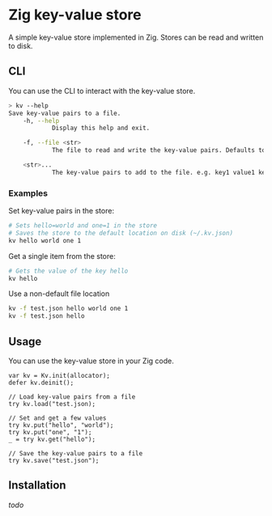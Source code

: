 # Zig key-value store

A simple key-value store implemented in Zig. Stores can be read and written to disk.

## CLI

You can use the CLI to interact with the key-value store.

```bash
> kv --help
Save key-value pairs to a file.
    -h, --help
            Display this help and exit.

    -f, --file <str>
            The file to read and write the key-value pairs. Defaults to ~/.kv.json.

    <str>...
            The key-value pairs to add to the file. e.g. key1 value1 key2 value2.
```

### Examples

Set key-value pairs in the store:

```bash
# Sets hello=world and one=1 in the store
# Saves the store to the default location on disk (~/.kv.json)
kv hello world one 1
```

Get a single item from the store:

```bash
# Gets the value of the key hello
kv hello
```

Use a non-default file location

```bash
kv -f test.json hello world one 1
kv -f test.json hello
```

## Usage

You can use the key-value store in your Zig code.

```zig
var kv = Kv.init(allocator);
defer kv.deinit();

// Load key-value pairs from a file
try kv.load("test.json);

// Set and get a few values
try kv.put("hello", "world");
try kv.put("one", "1");
_ = try kv.get("hello");

// Save the key-value pairs to a file
try kv.save("test.json");
```

## Installation

_todo_
